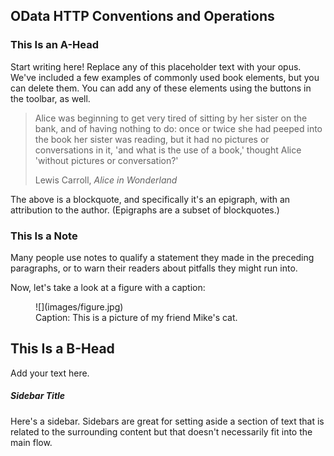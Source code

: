 <section data-type="chapter">

# OData HTTP Conventions and Operations

<section data-type="sect1">

# This Is an A-Head

Start writing here! Replace any of this placeholder text with your opus. We've included a few examples of commonly used book elements, but you can delete them. You can add any of these elements using the buttons in the toolbar, as well.

> Alice was beginning to get very tired of sitting by her sister on the bank, and of having nothing to do: once or twice she had peeped into the book her sister was reading, but it had no pictures or conversations in it, 'and what is the use of a book,' thought Alice 'without pictures or conversation?'
> 
> Lewis Carroll, _Alice in Wonderland_

The above is a blockquote, and specifically it's an epigraph, with an attribution to the author. (Epigraphs are a subset of blockquotes.)

<div data-type="note">

# This Is a Note

Many people use notes to qualify a statement they made in the preceding paragraphs, or to warn their readers about pitfalls they might run into.

</div>

Now, let's take a look at a figure with a caption:

<figure>![](images/figure.jpg) <figcaption>Caption: This is a picture of my friend Mike's cat.</figcaption></figure>

<section data-type="sect2">

## This Is a B-Head

Add your text here.

<aside data-type="sidebar">

##### Sidebar Title

Here's a sidebar. Sidebars are great for setting aside a section of text that is related to the surrounding content but that doesn't necessarily fit into the main flow.

</aside>
</section>
</section>
</section>
<!-- Files for the following:
	Copyright
-->